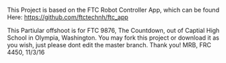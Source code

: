 This Project is based on the FTC Robot Controller App, which can be found Here: https://github.com/ftctechnh/ftc_app

This Partiular offshoot is for FTC 9876, The Countdown, out of Captial High School in Olympia, Washington.
You may fork this project or download it as you wish, just please dont edit the master branch.
Thank you!
MRB, FRC 4450, 11/3/16